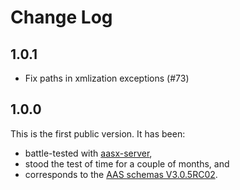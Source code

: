 # Change Log

## 1.0.1

* Fix paths in xmlization exceptions (#73)

## 1.0.0

This is the first public version. It has been:

* battle-tested with [aasx-server],
* stood the test of time for a couple of months, and
* corresponds to the [AAS schemas V3.0.5RC02].

[aasx-server]: https://github.com/admin-shell-io/aasx-server
[AAS schemas V3.0.5RC02]: https://github.com/admin-shell-io/aas-specs/releases/tag/V3.0.5RC02
